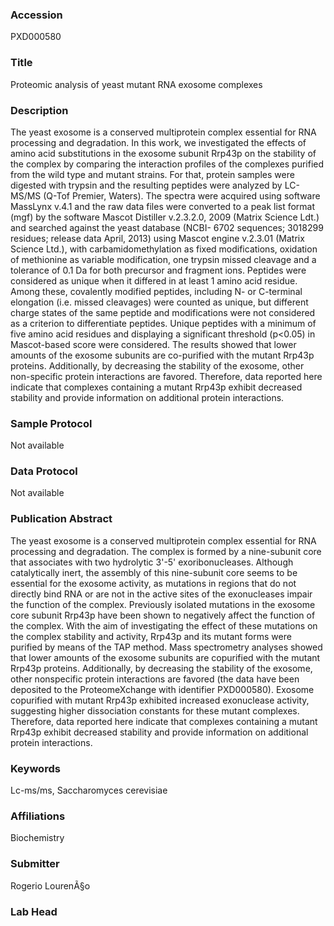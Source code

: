 ### Accession
PXD000580

### Title
Proteomic analysis of yeast mutant RNA exosome complexes

### Description
The yeast exosome is a conserved multiprotein complex essential for RNA processing and degradation. In this work, we investigated the effects of amino acid substitutions in the exosome subunit Rrp43p on the stability of the complex by comparing the interaction profiles of the complexes purified from the wild type and mutant strains. For that, protein samples were digested with trypsin and the resulting peptides were analyzed by LC-MS/MS (Q-Tof Premier, Waters). The spectra were acquired using software MassLynx v.4.1 and the raw data files were converted to a peak list format (mgf) by the software Mascot Distiller v.2.3.2.0, 2009 (Matrix Science Ldt.) and searched against the yeast database (NCBI- 6702 sequences; 3018299 residues; release data April, 2013) using Mascot engine v.2.3.01 (Matrix Science Ltd.), with carbamidomethylation as fixed modifications, oxidation of methionine as variable modification, one trypsin missed cleavage and a tolerance of 0.1 Da for both precursor and fragment ions. Peptides were considered as unique when it differed in at least 1 amino acid residue. Among these, covalently modified peptides, including N- or C-terminal elongation (i.e. missed cleavages) were counted as unique, but different charge states of the same peptide and modifications were not considered as a criterion to differentiate peptides. Unique peptides with a minimum of five amino acid residues and displaying a significant threshold (p<0.05) in Mascot-based score were considered. The results showed that lower amounts of the exosome subunits are co-purified with the mutant Rrp43p proteins. Additionally, by decreasing the stability of the exosome, other non-specific protein interactions are favored. Therefore, data reported here indicate that complexes containing a mutant Rrp43p exhibit decreased stability and provide information on additional protein interactions.

### Sample Protocol
Not available

### Data Protocol
Not available

### Publication Abstract
The yeast exosome is a conserved multiprotein complex essential for RNA processing and degradation. The complex is formed by a nine-subunit core that associates with two hydrolytic 3'-5' exoribonucleases. Although catalytically inert, the assembly of this nine-subunit core seems to be essential for the exosome activity, as mutations in regions that do not directly bind RNA or are not in the active sites of the exonucleases impair the function of the complex. Previously isolated mutations in the exosome core subunit Rrp43p have been shown to negatively affect the function of the complex. With the aim of investigating the effect of these mutations on the complex stability and activity, Rrp43p and its mutant forms were purified by means of the TAP method. Mass spectrometry analyses showed that lower amounts of the exosome subunits are copurified with the mutant Rrp43p proteins. Additionally, by decreasing the stability of the exosome, other nonspecific protein interactions are favored (the data have been deposited to the ProteomeXchange with identifier PXD000580). Exosome copurified with mutant Rrp43p exhibited increased exonuclease activity, suggesting higher dissociation constants for these mutant complexes. Therefore, data reported here indicate that complexes containing a mutant Rrp43p exhibit decreased stability and provide information on additional protein interactions.

### Keywords
Lc-ms/ms, Saccharomyces cerevisiae

### Affiliations
Biochemistry

### Submitter
Rogerio LourenÃ§o

### Lab Head


